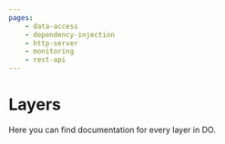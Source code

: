 ```yaml
---
pages:
    - data-access
    - dependency-injection
    - http-server
    - monitoring
    - rest-api
---
```


# Layers

Here you can find documentation for every layer in DO.
